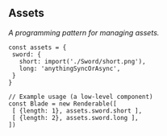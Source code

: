 ## Assets

_A programming pattern for managing assets._
 
 ```
const assets = {
  sword: {
    short: import('./Sword/short.png'),
    long: 'anythingSyncOrAsync',
  }
}

// Example usage (a low-level component)
const Blade = new Renderable([
  [ {length: 1}, assets.sword.short ],
  [ {length: 2}, assets.sword.long ],
])
```
